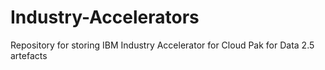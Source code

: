 # Industry-Accelerators
Repository for storing IBM Industry Accelerator for Cloud Pak for Data 2.5 artefacts

